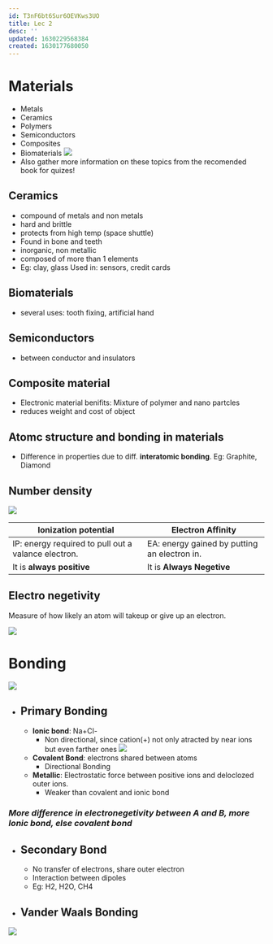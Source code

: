 ```yaml
---
id: T3nF6bt6Sur6OEVKws3UO
title: Lec 2
desc: ''
updated: 1630229568384
created: 1630177680050
---
```

# Materials
* Metals
* Ceramics
* Polymers
* Semiconductors
* Composites
* Biomaterials
![](/assets/images/2021-08-29-00-38-11.png)
* Also gather more information on these topics from the recomended book for quizes!
## Ceramics
* compound of metals and non metals
* hard and brittle 
* protects from high temp (space shuttle)
* Found in bone and teeth
* inorganic, non metallic 
* composed of more than 1 elements
* Eg: clay, glass Used in: sensors, credit cards
## Biomaterials
* several uses: tooth fixing, artificial hand
## Semiconductors
* between conductor and insulators
## Composite material
* Electronic material benifits: Mixture of polymer and nano partcles
* reduces weight and cost of object  
## Atomc structure and bonding in materials
*  Difference in properties due to diff. **interatomic bonding**. Eg: Graphite, Diamond

## **Number density**
![](/assets/images/2021-08-29-10-35-20.png)


Ionization potential | Electron Affinity |
-|-
 IP: energy required to pull out a valance electron. | EA: energy gained by putting an electron in.
 It is **always positive**|  It is **Always Negetive**

## Electro negetivity
Measure of how likely an atom will takeup or give up an electron.

![](/assets/images/2021-08-29-10-48-07.png)
# Bonding
![](/assets/images/2021-08-29-15-02-35.png)
* ## Primary Bonding
    * **Ionic bond**: Na+Cl-
        * Non directional, since cation(+) not only atracted by near ions but even farther ones
        ![](/assets/images/2021-08-29-14-51-37.png)
    * **Covalent Bond**: electrons shared between atoms
        * Directional Bonding
    * **Metallic**: Electrostatic force between positive ions and deloclozed outer ions.
        * Weaker than covalent and ionic bond
### _More difference in electronegetivity between A and B, more Ionic bond, else covalent bond_


* ## Secondary Bond
    * No transfer of electrons, share outer electron
    * Interaction between dipoles
    * Eg: H2, H2O, CH4
* ## Vander Waals Bonding 
![](/assets/images/2021-08-29-14-59-48.png)
